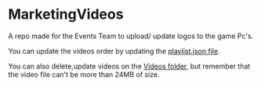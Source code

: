 # MarketingVideos
A repo made for the Events Team to upload/ update logos to the game Pc's.

You can update the videos order by updating the [playlist.json file](https://github.com/JhonClays/MarketingVideos/blob/main/playlist.json).

You can also delete,update videos on the [Videos folder](https://github.com/JhonClays/MarketingVideos/tree/main/Videos), but remember that the video file can't be more than 24MB of size.
